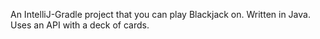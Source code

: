 An IntelliJ-Gradle project that you can play Blackjack on. Written in Java. Uses an API with a deck of cards.
